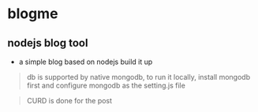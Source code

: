 blogme
======

nodejs blog tool
----------------
* a simple blog based on nodejs
 build it up

>db is supported by native mongodb, to run it locally, install mongodb first and configure mongodb as the setting.js file

>CURD is done for the post
